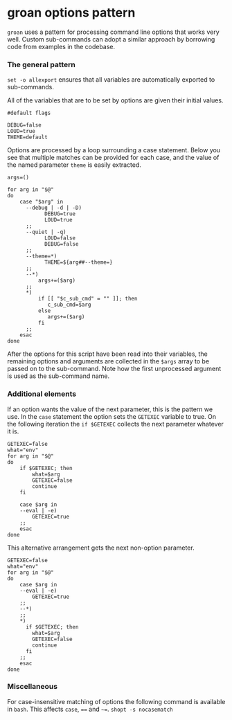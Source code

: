 # groan options pattern

`groan` uses a pattern for processing command line options that works very well.
Custom sub-commands can adopt a similar approach by borrowing code from examples in the codebase.

### The general pattern

`set -o allexport` ensures that all variables are automatically exported to sub-commands.

All of the variables that are to be set by options are given their initial values. 
```
#default flags

DEBUG=false
LOUD=true
THEME=default
```

Options are processed by a loop surrounding a case statement.
Below you see that multiple matches can be provided for each case, 
and the value of the named parameter `theme` is easily extracted.
```
args=()
 
for arg in "$@"
do
    case "$arg" in
      --debug | -d | -D)
            DEBUG=true           
            LOUD=true
      ;;
      --quiet | -q)
            LOUD=false
            DEBUG=false
      ;;
      --theme=*)
            THEME=${arg##--theme=}
      ;;
      --*)
          args+=($arg)
      ;;
      *)
          if [[ "$c_sub_cmd" = "" ]]; then
             c_sub_cmd=$arg
          else
             args+=($arg)
          fi
      ;;
    esac
done
```
After the options for this script have been read into their variables, the remaining options and arguments 
are collected in the `$args` array to be passed on to the sub-command. 
Note how the first unprocessed argument is used as the sub-command name.

### Additional elements

If an option wants the value of the next parameter, this is the pattern we use.
In the `case` statement the option sets the `GETEXEC` variable to true. On the following iteration
the `if $GETEXEC` collects the next parameter whatever it is.
```
GETEXEC=false
what="env"
for arg in "$@"  
do
    if $GETEXEC; then
        what=$arg
        GETEXEC=false
        continue
    fi

    case $arg in
    --eval | -e)
        GETEXEC=true
    ;;
    esac
done
```
This alternative arrangement gets the next non-option parameter.
```
GETEXEC=false
what="env"
for arg in "$@"  
do
    case $arg in
    --eval | -e)
        GETEXEC=true
    ;;
    --*)  
    ;;
    *)
      if $GETEXEC; then
        what=$arg
        GETEXEC=false
        continue
      fi
    ;;
    esac
done
```

### Miscellaneous

For case-insensitive matching of options the following command is available in `bash`. 
This affects `case`, `==` and `~=`.
`shopt -s nocasematch`